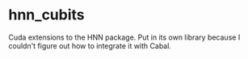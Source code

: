 # hnn_cubits
Cuda extensions to the HNN package. Put in its own library because I couldn't figure out how to integrate it with Cabal.
